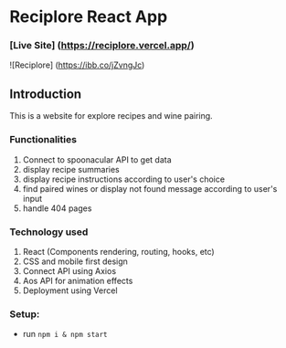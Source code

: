 # Reciplore React App

### [Live Site] (https://reciplore.vercel.app/)

![Reciplore] (https://ibb.co/jZvngJc)

## Introduction

This is a website for explore recipes and wine pairing.

### Functionalities

1. Connect to spoonacular API to get data
2. display recipe summaries
3. display recipe instructions according to user's choice
4. find paired wines or display not found message according to user's input
5. handle 404 pages

### Technology used

1. React (Components rendering, routing, hooks, etc)
2. CSS and mobile first design
3. Connect API using Axios
4. Aos API for animation effects
5. Deployment using Vercel

### Setup: 
- run `npm i & npm start`
